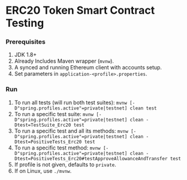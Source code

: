 # ERC20 Token Smart Contract Testing

### Prerequisites
1. JDK 1.8+
2. Already Includes Maven wrapper (`mvnw`).
3. A synced and running Ethereum client with accounts setup.
4. Set parameters in `application-<profile>.properties`.

### Run
1. To run all tests (will run both test suites): `mvnw [-D"spring.profiles.active"=private|testnet] clean test`
2. To run a specific test suite: `mvnw [-D"spring.profiles.active"=private|testnet] clean -Dtest=TestSuite_Erc20 test`
3. To run a specific test and all its methods: `mvnw [-D"spring.profiles.active"=private|testnet] clean -Dtest=PositiveTests_Erc20 test`
4. To run a specific test method: `mvnw [-D"spring.profiles.active"=private|testnet] clean -Dtest=PositiveTests_Erc20#testApproveAllowanceAndTransfer test`
5. If profile is not given, defaults to `private`.
6. If on Linux, use `./mvnw`.
